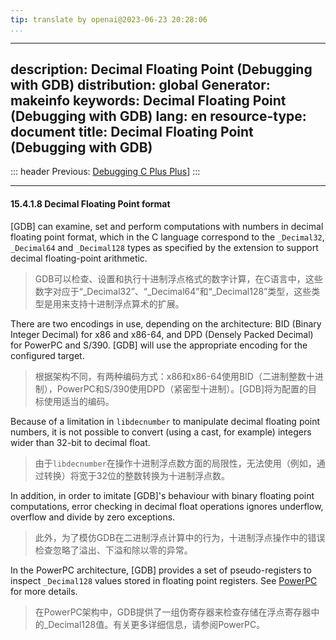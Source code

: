 ```yaml
---
tip: translate by openai@2023-06-23 20:28:06
...
```

---
description: Decimal Floating Point (Debugging with GDB)
distribution: global
Generator: makeinfo
keywords: Decimal Floating Point (Debugging with GDB)
lang: en
resource-type: document
title: Decimal Floating Point (Debugging with GDB)
---
::: header
Previous: [Debugging C Plus Plus](Debugging-C-Plus-Plus.html#Debugging-C-Plus-Plus)]
:::

---

#### 15.4.1.8 Decimal Floating Point format


[GDB] can examine, set and perform computations with numbers in decimal floating point format, which in the C language correspond to the `_Decimal32`, `_Decimal64` and `_Decimal128` types as specified by the extension to support decimal floating-point arithmetic.

> GDB可以检查、设置和执行十进制浮点格式的数字计算，在C语言中，这些数字对应于“_Decimal32”、“_Decimal64”和“_Decimal128”类型，这些类型是用来支持十进制浮点算术的扩展。


There are two encodings in use, depending on the architecture: BID (Binary Integer Decimal) for x86 and x86-64, and DPD (Densely Packed Decimal) for PowerPC and S/390. [GDB] will use the appropriate encoding for the configured target.

> 根据架构不同，有两种编码方式：x86和x86-64使用BID（二进制整数十进制），PowerPC和S/390使用DPD（紧密型十进制）。[GDB]将为配置的目标使用适当的编码。


Because of a limitation in `libdecnumber` to manipulate decimal floating point numbers, it is not possible to convert (using a cast, for example) integers wider than 32-bit to decimal float.

> 由于`libdecnumber`在操作十进制浮点数方面的局限性，无法使用（例如，通过转换）将宽于32位的整数转换为十进制浮点数。


In addition, in order to imitate [GDB]'s behaviour with binary floating point computations, error checking in decimal float operations ignores underflow, overflow and divide by zero exceptions.

> 此外，为了模仿GDB在二进制浮点计算中的行为，十进制浮点操作中的错误检查忽略了溢出、下溢和除以零的异常。


In the PowerPC architecture, [GDB] provides a set of pseudo-registers to inspect `_Decimal128` values stored in floating point registers. See [PowerPC](PowerPC.html#PowerPC) for more details.

> 在PowerPC架构中，GDB提供了一组伪寄存器来检查存储在浮点寄存器中的_Decimal128值。有关更多详细信息，请参阅PowerPC。
